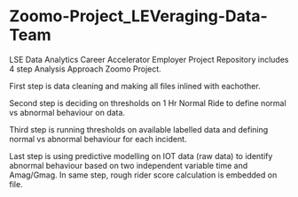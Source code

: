 # Zoomo-Project_LEVeraging-Data-Team
LSE Data Analytics Career Accelerator Employer Project
Repository includes 4 step Analysis Approach Zoomo Project.

First step is data cleaning and making all files inlined with eachother.

Second step is deciding on thresholds on 1 Hr Normal Ride to define normal vs abnormal behaviour on data.

Third step is running thresholds on available labelled data and defining normal vs abnormal behaviour for each incident.

Last step is using predictive modelling on IOT data (raw data) to identify abnormal behaviour  based on two independent variable time and Amag/Gmag. In same step, rough rider score calculation is embedded on file. 
